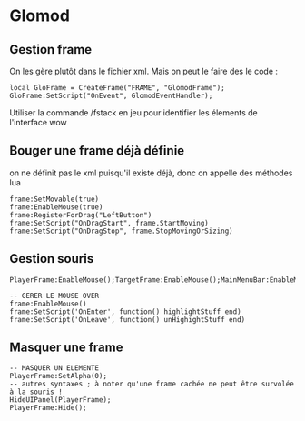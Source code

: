 # Glomod

## Gestion frame

On les gère plutôt dans le fichier xml. Mais on peut le faire des le code :

```
local GloFrame = CreateFrame("FRAME", "GlomodFrame");
GloFrame:SetScript("OnEvent", GlomodEventHandler);
```

Utiliser la commande /fstack en jeu pour identifier les élements de l'interface wow
  
## Bouger une frame déjà définie

on ne définit pas le xml puisqu'il existe déjà, donc on appelle des méthodes lua

```
frame:SetMovable(true)
frame:EnableMouse(true)
frame:RegisterForDrag("LeftButton")
frame:SetScript("OnDragStart", frame.StartMoving)
frame:SetScript("OnDragStop", frame.StopMovingOrSizing)
```

## Gestion souris

```
PlayerFrame:EnableMouse();TargetFrame:EnableMouse();MainMenuBar:EnableMouse(); 

-- GERER LE MOUSE OVER
frame:EnableMouse()
frame:SetScript('OnEnter', function() highlightStuff end)
frame:SetScript('OnLeave', function() unHighightStuff end)

```

## Masquer une frame

```
-- MASQUER UN ELEMENTE
PlayerFrame:SetAlpha(0);
-- autres syntaxes ; à noter qu'une frame cachée ne peut être survolée à la souris !
HideUIPanel(PlayerFrame);
PlayerFrame:Hide();
```